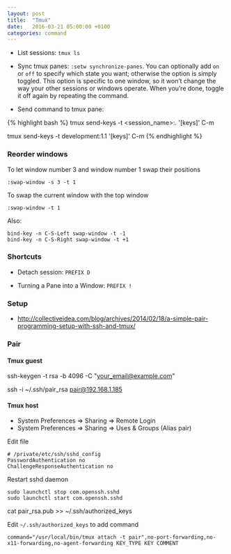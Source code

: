 ```yaml
---
layout: post
title:  "Tmux"
date:   2016-03-21 05:00:00 +0100
categories: command
---
```


- List sessions: `tmux ls`

- Sync tmux panes: `:setw synchronize-panes`.
  You can optionally add `on` or `off` to specify which state you want; otherwise the option is simply toggled. This option is specific to one window, so it won’t change the way your other sessions or windows operate. When you’re done, toggle it off again by repeating the command.

- Send command to tmux pane:

{% highlight bash %}
tmux send-keys -t <session_name>:<nwindow>.<npane> '[keys]' C-m

tmux send-keys -t development:1.1 '[keys]' C-m
{% endhighlight %}

### Reorder windows

To let window number 3 and window number 1 swap their positions

```
:swap-window -s 3 -t 1
```

To swap the current window with the top window

```
:swap-window -t 1
```

Also:

```
bind-key -n C-S-Left swap-window -t -1
bind-key -n C-S-Right swap-window -t +1
```

### Shortcuts

- Detach session: `PREFIX D`

- Turning a Pane into a Window: `PREFIX !`

### Setup

- http://collectiveidea.com/blog/archives/2014/02/18/a-simple-pair-programming-setup-with-ssh-and-tmux/

### Pair

#### Tmux guest

ssh-keygen -t rsa -b 4096 -C "your_email@example.com"

ssh -i ~/.ssh/pair_rsa pair@192.168.1.185

#### Tmux host

- System Preferences => Sharing => Remote Login
- System Preferences => Sharing => Uses & Groups (Alias pair)

Edit file

```
# /private/etc/ssh/sshd_config
PasswordAuthentication no
ChallengeResponseAuthentication no
```

Restart sshd daemon

```
sudo launchctl stop com.openssh.sshd
sudo launchctl start com.openssh.sshd
```

cat pair_rsa.pub >> ~/.ssh/authorized_keys

Edit `~/.ssh/authorized_keys` to add command

```
command="/usr/local/bin/tmux attach -t pair",no-port-forwarding,no-x11-forwarding,no-agent-forwarding KEY_TYPE KEY COMMENT
```


